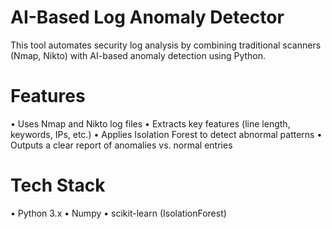 # AI-Based Log Anomaly Detector

This tool automates security log analysis by combining traditional scanners (Nmap, Nikto) with AI-based anomaly detection using Python.

# Features
•	Uses Nmap and Nikto log files
•	Extracts key features (line length, keywords, IPs, etc.)
•	Applies Isolation Forest to detect abnormal patterns
•	Outputs a clear report of anomalies vs. normal entries

 # Tech Stack
•	Python 3.x
•	Numpy
•	scikit-learn (IsolationForest)
